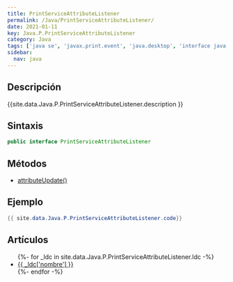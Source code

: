 ```yaml
---
title: PrintServiceAttributeListener
permalink: /Java/PrintServiceAttributeListener/
date: 2021-01-11
key: Java.P.PrintServiceAttributeListener
category: Java
tags: ['java se', 'javax.print.event', 'java.desktop', 'interface java', 'Java 1.0']
sidebar: 
  nav: java
---
```


## Descripción
{{site.data.Java.P.PrintServiceAttributeListener.description }}

## Sintaxis
~~~java
public interface PrintServiceAttributeListener
~~~

## Métodos
* [attributeUpdate()](/Java/PrintServiceAttributeListener/attributeUpdate)

## Ejemplo
~~~java
{{ site.data.Java.P.PrintServiceAttributeListener.code}}
~~~

## Artículos
<ul>
{%- for _ldc in site.data.Java.P.PrintServiceAttributeListener.ldc -%}
   <li>
       <a href="{{_ldc['url'] }}">{{ _ldc['nombre'] }}</a>
   </li>
{%- endfor -%}
</ul>

